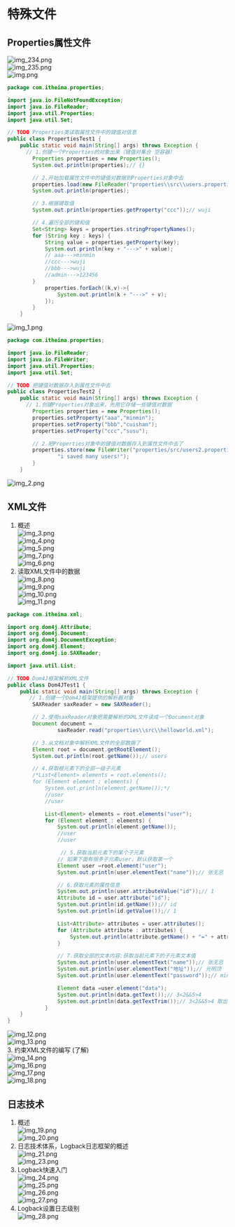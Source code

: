 # 特殊文件  

##   Properties属性文件  
![img_234.png](image2/img_234.png)  
![img_235.png](image2/img_235.png)  
![img.png](image3/img.png)  
```java
package com.itheima.properties;

import java.io.FileNotFoundException;
import java.io.FileReader;
import java.util.Properties;
import java.util.Set;

// TODO Properties类读取属性文件中的键值对信息
public class PropertiesTest1 {
    public static void main(String[] args) throws Exception {
      // 1.创建一个Properties的对象出来（键值对集合 空容器）
        Properties properties = new Properties();
        System.out.println(properties);// {}

        // 2.开始加载属性文件中的键值对数据到Properties对象中去
        properties.load(new FileReader("properties\\src\\users.properties"));
        System.out.println(properties);

        // 3.根据键取值
        System.out.println(properties.getProperty("ccc"));// wuji

        // 4.遍历全部的键和值
        Set<String> keys = properties.stringPropertyNames();
        for (String key : keys) {
            String value = properties.getProperty(key);
            System.out.println(key + "--->" + value);
            // aaa--->minmin
            //ccc--->wuji
            //bbb--->wuji
            //admin--->123456
        }
            properties.forEach((k,v)->{
                System.out.println(k + "--->" + v);
            });
        }
    }


```
![img_1.png](image3/img_1.png)  
```java
package com.itheima.properties;

import java.io.FileReader;
import java.io.FileWriter;
import java.util.Properties;
import java.util.Set;

// TODO 把键值对数据存入到属性文件中去
public class PropertiesTest2 {
    public static void main(String[] args) throws Exception {
      // 1.创建Properties对象出来，先用它存储一些键值对数据
        Properties properties = new Properties();
        properties.setProperty("aaa","minmin");
        properties.setProperty("bbb","cuishan");
        properties.setProperty("ccc","susu");

        // 2.把Properties对象中的键值对数据存入到属性文件中去了
        properties.store(new FileWriter("properties/src/users2.properties"),
                "i saved many users!");
        }
    }


```
![img_2.png](image3/img_2.png)  

##  XML文件    
1.  概述  
![img_3.png](image3/img_3.png)   
![img_4.png](image3/img_4.png)  
![img_5.png](image3/img_5.png)  
![img_7.png](image3/img_7.png)  
![img_6.png](image3/img_6.png)  
2.  读取XML文件中的数据  
![img_8.png](image3/img_8.png)  
![img_9.png](image3/img_9.png)  
![img_10.png](image3/img_10.png)  
![img_11.png](image3/img_11.png)  
```java
package com.itheima.xml;

import org.dom4j.Attribute;
import org.dom4j.Document;
import org.dom4j.DocumentException;
import org.dom4j.Element;
import org.dom4j.io.SAXReader;

import java.util.List;

// TODO Dom4J框架解析XML文件
public class Dom4JTest1 {
    public static void main(String[] args) throws Exception {
       // 1.创建一个Dom4J框架提供的解析器对象
        SAXReader saxReader = new SAXReader();

        // 2.使用saxReader对象把需要解析的XML文件读成一个Document对象
        Document document =
                saxReader.read("properties\\src\\helloworld.xml");

        // 3.从文档对象中解析XML文件的全部数据了
        Element root = document.getRootElement();
        System.out.println(root.getName());// users

        // 4.获取根元素下的全部一级子元素
        /*List<Element> elements = root.elements();
        for (Element element : elements) {
            System.out.println(element.getName());*/
            //user
            //user

            List<Element> elements = root.elements("user");
            for (Element element : elements) {
                System.out.println(element.getName());
                //user
                //user

                 // 5.获取当前元素下的某个子元素
                // 如果下面有很多子元素user，默认获取第一个
                Element user =root.element("user");
                System.out.println(user.elementText("name"));// 张无忌

                // 6.获取元素的属性信息
                System.out.println(user.attributeValue("id"));// 1
                Attribute id = user.attribute("id");
                System.out.println(id.getName());// id
                System.out.println(id.getValue());// 1

                List<Attribute> attributes = user.attributes();
                for (Attribute attribute : attributes) {
                    System.out.println(attribute.getName() + "=" + attribute.getValue());
                }

                // 7.获取全部的文本内容:获取当前元素下的子元素文本值
                System.out.println(user.elementText("name"));// 张无忌
                System.out.println(user.elementText("地址"));// 光明顶
                System.out.println(user.elementText("password"));// minmin

                Element data =user.element("data");
                System.out.println(data.getText());// 3<2&&5>4
                System.out.println(data.getTextTrim());// 3<2&&5>4 取出文本去除前后空格
            }
    }
}

```  
![img_12.png](image3/img_12.png)  
![img_13.png](image3/img_13.png)  
3.  约束XML文件的编写 (了解)   
![img_14.png](image3/img_14.png)  
![img_16.png](image3/img_16.png)  
![img_17.png](image3/img_17.png)  
![img_18.png](image3/img_18.png)  

##  日志技术  
1.  概述  
![img_19.png](image3/img_19.png)  
![img_20.png](image3/img_20.png)  
2.  日志技术体系，Logback日志框架的概述  
![img_21.png](image3/img_21.png)  
![img_23.png](image3/img_23.png)  
3.  Logback快速入门  
![img_24.png](image3/img_24.png)  
![img_25.png](image3/img_25.png)  
![img_26.png](image3/img_26.png)  
![img_27.png](image3/img_27.png)  
4.  Logback设置日志级别  
![img_28.png](image3/img_28.png)  








